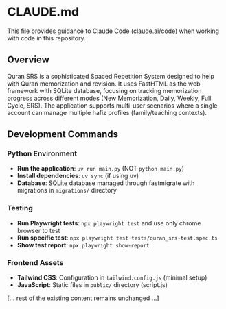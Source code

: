 # CLAUDE.md

This file provides guidance to Claude Code (claude.ai/code) when working with code in this repository.

## Overview

Quran SRS is a sophisticated Spaced Repetition System designed to help with Quran memorization and revision. It uses FastHTML as the web framework with SQLite database, focusing on tracking memorization progress across different modes (New Memorization, Daily, Weekly, Full Cycle, SRS). The application supports multi-user scenarios where a single account can manage multiple hafiz profiles (family/teaching contexts).

## Development Commands

### Python Environment
- **Run the application**: `uv run main.py` (NOT `python main.py`)
- **Install dependencies**: `uv sync` (if using uv)
- **Database**: SQLite database managed through fastmigrate with migrations in `migrations/` directory

### Testing
- **Run Playwright tests**: `npx playwright test` and use only chrome browser to test
- **Run specific test**: `npx playwright test tests/quran_srs-test.spec.ts`
- **Show test report**: `npx playwright show-report`

### Frontend Assets
- **Tailwind CSS**: Configuration in `tailwind.config.js` (minimal setup)
- **JavaScript**: Static files in `public/` directory (script.js)

[... rest of the existing content remains unchanged ...]